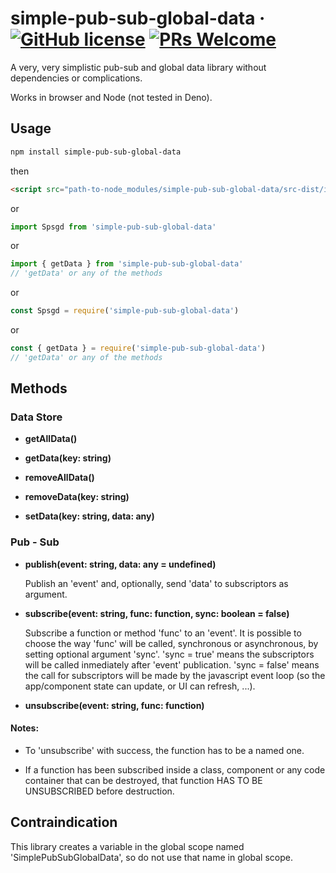 # simple-pub-sub-global-data &middot; [![GitHub license](https://img.shields.io/badge/license-MIT-blue.svg)](https://github.com/facebook/react/blob/master/LICENSE) [![PRs Welcome](https://img.shields.io/badge/PRs-welcome-brightgreen.svg)](https://reactjs.org/docs/how-to-contribute.html#your-first-pull-request)
A very, very simplistic pub-sub and global data library without dependencies or complications.

Works in browser and Node (not tested in Deno).

## Usage

```bash
npm install simple-pub-sub-global-data
```
then
```html
<script src="path-to-node_modules/simple-pub-sub-global-data/src-dist/index.js"></script>
```
or
```js
import Spsgd from 'simple-pub-sub-global-data'
```
or
```js
import { getData } from 'simple-pub-sub-global-data'
// 'getData' or any of the methods
```
or
```js
const Spsgd = require('simple-pub-sub-global-data')
```
or
```js
const { getData } = require('simple-pub-sub-global-data')
// 'getData' or any of the methods
```

## Methods

### Data Store

* **getAllData()**

* **getData(key: string)**
  
* **removeAllData()**

* **removeData(key: string)**

* **setData(key: string, data: any)**

### Pub - Sub

* **publish(event: string, data: any = undefined)**

    Publish an 'event' and, optionally, send 'data' to subscriptors as argument.

* **subscribe(event: string, func: function, sync: boolean = false)**

    Subscribe a function or method 'func' to an 'event'. It is possible to choose the way 'func' will be called,
    synchronous or asynchronous, by setting optional argument 'sync'. 'sync = true' means the subscriptors will be
    called inmediately after 'event' publication. 'sync = false' means the call for subscriptors will be made by the
    javascript event loop (so the app/component state can update, or UI can refresh, ...).

* **unsubscribe(event: string, func: function)**

#### Notes:

* To 'unsubscribe' with success, the function has to be a named one.

* If a function has been subscribed inside a class, component or any code container that can be destroyed, that function
HAS TO BE UNSUBSCRIBED before destruction.

## Contraindication

This library creates a variable in the global scope named 'SimplePubSubGlobalData', so do not use that name in global
scope.

